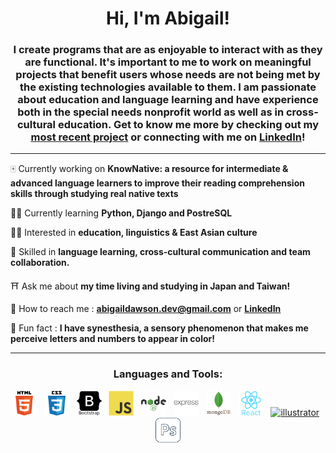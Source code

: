 <h1 align="center">Hi, I'm Abigail!</h1>
<h3 align="center">I create programs that are as enjoyable to interact with as they are functional. It's important to me to work on meaningful projects that benefit users whose needs are not being met by the existing technologies available to them. I am passionate about education and language learning and have experience both in the special needs nonprofit world as well as in cross-cultural education. Get to know me more by checking out my <a href="https://abigaildawson.github.io/hoofhub](https://github.com/AbigailDawson/hoofhub/" ><b>most recent project</b></a> or connecting with me on <a href="https://www.linkedin.com/in/abigaildawsondev/"><b>LinkedIn</b></a>!</h3>

<hr>

🀄 Currently working on **KnowNative: a resource for intermediate & advanced language learners to improve their reading comprehension skills through studying real native texts**

👩‍💻 Currently learning **Python, Django and PostreSQL**

👩‍🎓 Interested in **education, linguistics & East Asian culture**

🤝 Skilled in **language learning, cross-cultural communication and team collaboration.**

⛩️ Ask me about **my time living and studying in Japan and Taiwan!**

📨 How to reach me : **abigaildawson.dev@gmail.com** or **[LinkedIn](https://www.linkedin.com/in/abigaildawsondev/)**

👀 Fun fact : **I have synesthesia, a sensory phenomenon that makes me perceive letters and numbers to appear in color!**

<hr>

<h3 align="center">Languages and Tools:</h3>
<p align="center">
  <a href="https://www.w3.org/html/" target="_blank" rel="noreferrer">
    <img src="https://raw.githubusercontent.com/devicons/devicon/master/icons/html5/html5-original-wordmark.svg" alt="html5" width="40" height="40"/></a>&nbsp;&nbsp;
  <a href="https://www.w3schools.com/css/" target="_blank" rel="noreferrer">
    <img src="https://raw.githubusercontent.com/devicons/devicon/master/icons/css3/css3-original-wordmark.svg" alt="css3" width="40" height="40"/></a>&nbsp;&nbsp;
  <a href="https://getbootstrap.com" target="_blank" rel="noreferrer">
    <img src="https://raw.githubusercontent.com/devicons/devicon/master/icons/bootstrap/bootstrap-plain-wordmark.svg" alt="bootstrap" width="40" height="40"/></a>&nbsp;&nbsp;
  <a href="https://developer.mozilla.org/en-US/docs/Web/JavaScript" target="_blank" rel="noreferrer">
    <img src="https://raw.githubusercontent.com/devicons/devicon/master/icons/javascript/javascript-original.svg" alt="javascript" width="40" height="40"/></a>&nbsp;&nbsp;
  <a href="https://nodejs.org" target="_blank" rel="noreferrer">
    <img src="https://raw.githubusercontent.com/devicons/devicon/master/icons/nodejs/nodejs-original-wordmark.svg" alt="nodejs" width="40" height="40"/></a>&nbsp;&nbsp;
  <a href="https://expressjs.com" target="_blank" rel="noreferrer">
    <img src="https://raw.githubusercontent.com/devicons/devicon/master/icons/express/express-original-wordmark.svg" alt="express" width="40" height="40"/></a>&nbsp;&nbsp;
  <a href="https://www.mongodb.com/" target="_blank" rel="noreferrer">
    <img src="https://raw.githubusercontent.com/devicons/devicon/master/icons/mongodb/mongodb-original-wordmark.svg" alt="mongodb" width="40" height="40"/></a>&nbsp;&nbsp;
  <a href="https://reactjs.org/" target="_blank" rel="noreferrer">
    <img src="https://raw.githubusercontent.com/devicons/devicon/master/icons/react/react-original-wordmark.svg" alt="react" width="40" height="40"/></a>&nbsp;&nbsp;
  <a href="https://www.adobe.com/in/products/illustrator.html" target="_blank" rel="noreferrer">
    <img src="https://www.vectorlogo.zone/logos/adobe_illustrator/adobe_illustrator-icon.svg" alt="illustrator" width="40" height="40"/></a>&nbsp;&nbsp;
  <a href="https://www.photoshop.com/en" target="_blank" rel="noreferrer">
    <img src="https://raw.githubusercontent.com/devicons/devicon/master/icons/photoshop/photoshop-line.svg" alt="photoshop" width="40" height="40"/></a>
</p>
